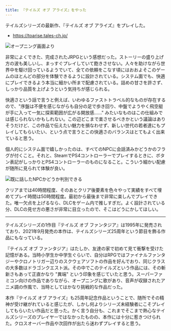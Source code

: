 ```yaml
---
title: 『テイルズ オブ アライズ』をやった
---
```


テイルズシリーズの最新作、『テイルズ オブ アライズ』をプレイした。

- <https://toarise.tales-ch.jp/>

![](https://i.imgur.com/PJwCvbah.jpg "オープニング画面より")

非常によくできた、完成されたJRPGという感想だった。ストーリーの盛り上げ方の波も美しいし、まっすぐプレイしていて飽きさせない。人々を助けながら世界中を駆け回っているようでいて、全ての依頼をこなす頃にはおおよそこのゲームのほとんどの部分を体験できるように設計されている。システム面でも、快適にプレイできるよう本当に細かい所まで配慮されている。詰めの甘さを許さず、しっかり品質を上げようという気持ちが感じられる。

快適さという話で言うと例えば、いわゆるファストトラベル的なものが存在するので、"序盤は不便を感じながらも自分の足で歩き回り、中盤でようやく飛空艇が手に入って一気に探索範囲が広がる開放感……" みたいなものはこの仕組みでは感じられないかもしれない。この辺どこまで楽させるべきかという議論はありそうだけど、この作品で伝えたい魅力を損なわせず、新しい世代の若者達にもプレイしてもらいたい、という点で言うとこの快適さのバランスはとてもよく出来ていると思う。

個人的にシステム面で嬉しかったのは、すべてのNPCに会話済みかどうかのフラグが付くこと。それと、SteamでPS4コントローラーでプレイするときに、ボタン表記がしっかりとPS4コントローラーのものになること。こういう細かい配慮が随所に見られて体験が良い。

![](https://i.imgur.com/wsYMIGlh.jpg "既に話したNPCかどうか判別できる")

クリアまでは40時間程度、そのあとクリア後要素を色々やって実績をすべて埋めてプレイ時間は50時間程度。最初から最後まで非常に楽しんでプレイできた。唯一欠点を上げるなら、DLCをゲーム内で推しすぎだ。よく設計されている分、DLCの見せ方の悪さが非常に目立ったので、そこはどうにかしてほしい。

---

テイルズシリーズの1作目『テイルズ オブ ファンタジア』は1995年に発売されており、2021年9月発売の本作は、テイルズシリーズ25周年という節目を飾る作品にもなっている。

『テイルズ オブ ファンタジア』はたしか、友達の家で初めて見て衝撃を受けた記憶がある。当時小学生か中学生ぐらいで、自分はRPGではファイナルファンタジーやクロノトリガー辺りのスクウェアソフトの作品を好んでおり、同じクラスの大多数はドラゴンクエスト派。その中でこのテイルズという作品には、その斬新さもあって正直かなり "異端" という印象を感じていたと思う。スーパーファミコン向けの作品でありながら、オープニングに歌があり、音声が収録されたアニメ調の作風で、当時としてはかなり挑戦的な作品だった。

本作『テイルズ オブ アライズ』も25周年記念作品ということで、随所でその精神が受け継がれていると感じたが、しかし何よりシリーズ未経験者にこそプレイしてもらいたい作品だと思った。かく言う自分も、これまでそこまで熱心なテイルズシリーズのプレイヤーではなかったものの、本作には十分に惹きつけられた。クロスオーバー作品や次回作が出たら迷わずプレイすると思う。
